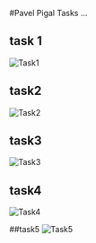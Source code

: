 #Pavel Pigal Tasks ...
## task 1 
![Task1](https://github.com/MNT-Lab/git-module212/blob/ppigal/screenshots/11.png)
  
## task2
![Task2](https://github.com/MNT-Lab/git-module212/blob/ppigal/screenshots/12.png)
  
## task3
![Task3](https://github.com/MNT-Lab/git-module212/blob/ppigal/screenshots/13.png)
  
## task4
![Task4](https://github.com/MNT-Lab/git-module212/blob/ppigal/screenshots/14.png)
  
##task5
![Task5](https://github.com/MNT-Lab/git-module212/blob/ppigal/screenshots/15.png)
